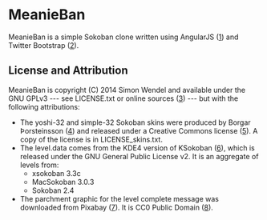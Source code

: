 MeanieBan
=========

MeanieBan is a simple Sokoban clone written using AngularJS ([1]) and Twitter Bootstrap ([2]). 

License and Attribution
-----------------------
MeanieBan is copyright (C) 2014 Simon Wendel and available under the GNU GPLv3 --- see LICENSE.txt or online sources ([3]) --- but with the following attributions:

* The yoshi-32 and simple-32 Sokoban skins were produced by Borgar Þorsteinsson ([4]) and released under a Creative Commons license ([5]). A copy of the license is in LICENSE_skins.txt.
* The level.data comes from the KDE4 version of KSokoban ([6]), which is released under the GNU General Public License v2. It is an aggregate of levels from:
    * xsokoban 3.3c
    * MacSokoban 3.0.3
    * Sokoban 2.4
* The parchment graphic for the level complete message was downloaded from Pixabay ([7]). It is CC0 Public Domain ([8]).

[1]: https://angularjs.org/                     "AngularJS"
[2]: http://getbootstrap.com/                   "Bootstrap"
[3]: https://www.gnu.org/licenses/gpl-3.0.txt   "GNU GPLv3"
[4]: http://borgar.net/                         "Borgar Þorsteinsson"
[5]: https://github.com/borgar/sokoban-skins/blob/master/LICENCE.txt    "License for yoshi-32 skin"
[6]: http://sourceforge.net/projects/ksokoban/  "KSokoban for KDE4"
[7]: http://pixabay.com/en/paper-parchment-vellum-pergament-310875/     "Paper, Parchment, Vellum, Pergament"
[8]: http://pixabay.com/en/service/terms/#download_terms